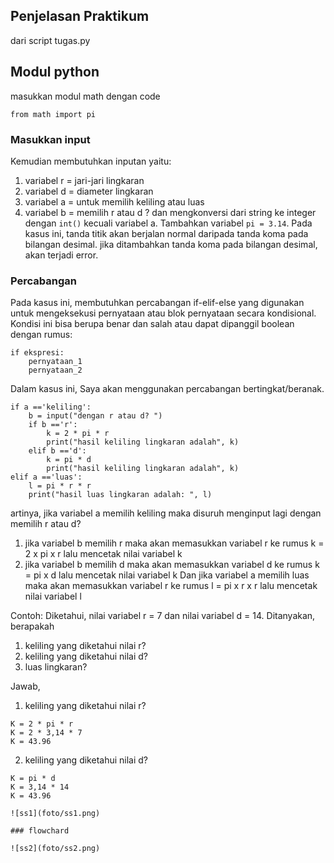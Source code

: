 ## **Penjelasan Praktikum**

dari script tugas.py
## **Modul python**
masukkan modul math dengan code
```
from math import pi
```
### Masukkan input
Kemudian membutuhkan inputan yaitu:
1. variabel r = jari-jari lingkaran
2. variabel d = diameter lingkaran
3. variabel a = untuk memilih keliling atau luas
4. variabel b = memilih r atau d ?
dan mengkonversi dari string ke integer dengan `int()` kecuali variabel a. 
Tambahkan variabel `pi = 3.14`. Pada kasus ini, tanda titik akan berjalan normal 
daripada tanda koma pada bilangan desimal. jika ditambahkan tanda koma pada 
bilangan desimal, akan terjadi error. 
### Percabangan
Pada kasus ini, membutuhkan percabangan if-elif-else yang digunakan untuk mengeksekusi 
pernyataan  atau blok pernyataan secara kondisional. Kondisi ini bisa berupa benar 
dan salah atau dapat dipanggil boolean dengan rumus:
```
if ekspresi:
    pernyataan_1
    pernyataan_2
```
Dalam kasus ini, Saya akan menggunakan percabangan bertingkat/beranak. 
```
if a =='keliling':
    b = input("dengan r atau d? ")
    if b =='r':
        k = 2 * pi * r
        print("hasil keliling lingkaran adalah", k)
    elif b =='d':
        k = pi * d
        print("hasil keliling lingkaran adalah", k)
elif a =='luas':
    l = pi * r * r
    print("hasil luas lingkaran adalah: ", l)
```
artinya, jika variabel a memilih keliling maka disuruh menginput lagi dengan 
memilih r atau d?
1. jika variabel b memilih r maka akan memasukkan variabel r ke rumus k = 2 x pi x r lalu mencetak nilai variabel k
2. jika variabel b memilih d maka akan memasukkan variabel d ke rumus k = pi x d lalu mencetak nilai variabel k
Dan jika variabel a memilih luas maka akan memasukkan variabel  r ke rumus l = pi x r x r lalu mencetak nilai variabel l

Contoh:
Diketahui, nilai variabel r = 7 dan nilai variabel d = 14. 
Ditanyakan, berapakah 
1. keliling yang  diketahui nilai r?
2. keliling yang  diketahui nilai d?
3. luas lingkaran?

Jawab, 
1. keliling yang  diketahui nilai r?
```
K = 2 * pi * r
K = 2 * 3,14 * 7
K = 43.96 
```



2. keliling yang  diketahui nilai d?
```
K = pi * d
K = 3,14 * 14
K = 43.96

![ss1](foto/ss1.png)

### flowchard

![ss2](foto/ss2.png)

